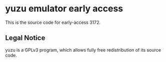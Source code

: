 yuzu emulator early access
=============

This is the source code for early-access 3172.

## Legal Notice

yuzu is a GPLv3 program, which allows fully free redistribution of its source code.